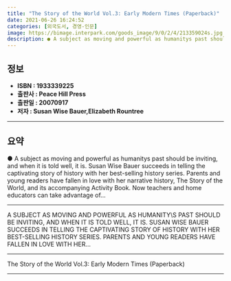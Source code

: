 ```yaml
---
title: "The Story of the World Vol.3: Early Modern Times (Paperback)"
date: 2021-06-26 16:24:52
categories: [외국도서, 경영-인문]
image: https://bimage.interpark.com/goods_image/9/0/2/4/213359024s.jpg
description: ● A subject as moving and powerful as humanitys past should be inviting, and when it is told well, it is. Susan Wise Bauer succeeds in telling the captivating
---
```


## **정보**

- **ISBN : 1933339225**
- **출판사 : Peace Hill Press**
- **출판일 : 20070917**
- **저자 : Susan Wise Bauer,Elizabeth Rountree**

------



## **요약**

●  A subject as moving and powerful as humanitys past should be inviting, and when it is told well, it is. Susan Wise Bauer succeeds in telling the captivating story of history with her best-selling history series. Parents and young readers have fallen in love with her narrative history, The Story of the World, and its accompanying Activity Book. Now teachers and home educators can take advantage of...

------

A SUBJECT AS MOVING AND POWERFUL AS HUMANITY\S PAST SHOULD BE INVITING, AND WHEN IT IS TOLD WELL, IT IS. SUSAN WISE BAUER SUCCEEDS IN TELLING THE CAPTIVATING STORY OF HISTORY WITH HER BEST-SELLING HISTORY SERIES. PARENTS AND YOUNG READERS HAVE FALLEN IN LOVE WITH HER... 

------


The Story of the World Vol.3: Early Modern Times (Paperback) 

------


